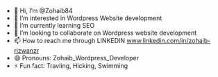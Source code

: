 - 👋 Hi, I’m @Zohaib84
- 👀 I’m interested in Wordpress Website development
- 🌱 I’m currently learning SEO
- 💞️ I’m looking to collaborate on Wordpress website development
- 📫 How to reach me through LINKEDIN www.linkedin.com/in/zohaib-rizwanzr
- 😄 Pronouns: Zohaib_Wordpress_Developer
- ⚡ Fun fact: Travling, Hicking, Swimming

<!---
Zohaib84/Zohaib84 is a ✨ special ✨ repository because its `README.md` (this file) appears on your GitHub profile.
You can click the Preview link to take a look at your changes.
--->
